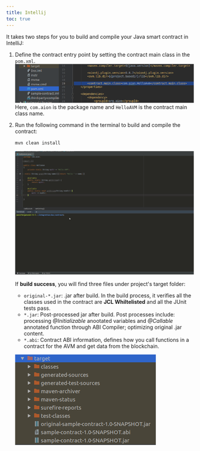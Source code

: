 ```yaml
---
title: Intellij
toc: true
---
```

It  takes two steps for you to build and compile your Java smart contract in IntelliJ:

1. Define the contract entry point by setting the contract main class in the `pom.xml`.  
 ![Define the entry point](/developers/fundamentals/compile/images/entry-point.png)
Here, `com.aion` is the package name and `HelloAVM` is the contract main class name.

1. Run the following command in the terminal to build and compile the contract:

    ```sh
    mvn clean install
    ```

    ![compile the contract](/developers/fundamentals/compile/images/intellij-compile.gif)

    If **build success**, you will find three files under project's target folder:
    * `original-*.jar`: .jar after build. In the build process, it verifies all the classes used in the contract are **JCL Whiltelisted** and all the JUnit tests pass.
    * `*.jar`: Post-processed jar after build. Post processes include: processing *@Initializable* anootated variables and *@Callable* annotated function through ABI Compiler; optimizing original .jar content.
    * `*.abi`: Contract ABI information, defines how you call functions in a contract for the AVM and get data from the blockchain.
  
    ![result](/developers/fundamentals/compile/images/jars-and-abi.png)
